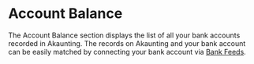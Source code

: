Account Balance
=========

The Account Balance section displays the list of all your bank accounts recorded in Akaunting. The records on Akaunting and your bank account can be easily matched by connecting your bank account via [Bank Feeds](https://akaunting.com/apps/bank-feeds).